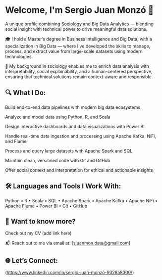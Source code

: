 # Welcome, I'm Sergio Juan Monzó 👋
A unique profile combining Sociology and Big Data Analytics — blending social insight with technical power to drive meaningful data solutions.

🎓 I hold a Master’s degree in Business Intelligence and Big Data, with a specialization in Big Data — where I’ve developed the skills to manage, process, and extract value from large-scale datasets using modern technologies.

🧠 My background in sociology enables me to enrich data analysis with interpretability, social explainability, and a human-centered perspective, ensuring that technical solutions remain context-aware and responsible.

## 🔍 What I Do:
Build end-to-end data pipelines with modern big data ecosystems

Analyze and model data using Python, R, and Scala

Design interactive dashboards and data visualizations with Power BI

Handle real-time data ingestion and processing using Apache Kafka, NiFi, and Flume

Process and query large datasets with Apache Spark and SQL

Maintain clean, versioned code with Git and GitHub

Offer social context and interpretation for ethical and actionable insights

## 🛠️ Languages and Tools I Work With:
Python • R • Scala • SQL • Apache Spark • Apache Kafka • Apache NiFi • Apache Flume • Power BI • Git • GitHub

## 📄 Want to know more?
Check out my CV (add link here)

📬 Reach out to me via email at: [sjuanmon.data@gmail.com]

## 🌐 Let’s Connect:
(https://www.linkedin.com/in/sergio-juan-monzo-9328a8300/)
